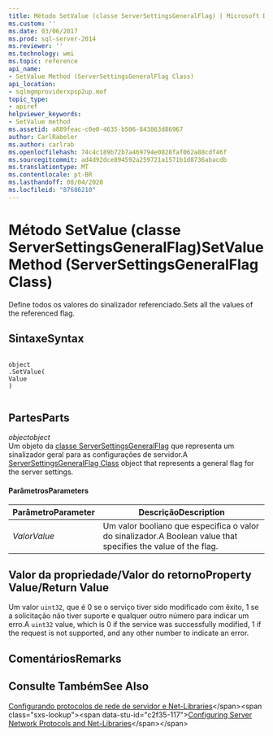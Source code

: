 ```yaml
---
title: Método SetValue (classe ServerSettingsGeneralFlag) | Microsoft Docs
ms.custom: ''
ms.date: 03/06/2017
ms.prod: sql-server-2014
ms.reviewer: ''
ms.technology: wmi
ms.topic: reference
api_name:
- SetValue Method (ServerSettingsGeneralFlag Class)
api_location:
- sqlmgmproviderxpsp2up.mof
topic_type:
- apiref
helpviewer_keywords:
- SetValue method
ms.assetid: a889feac-c0e0-4635-b506-843863d86967
author: CarlRabeler
ms.author: carlrab
ms.openlocfilehash: 74c4c189b72b7a469794e0828faf062a88cdf46f
ms.sourcegitcommit: ad4d92dce894592a259721a1571b1d8736abacdb
ms.translationtype: MT
ms.contentlocale: pt-BR
ms.lasthandoff: 08/04/2020
ms.locfileid: "87686210"
---
```

# <a name="setvalue-method-serversettingsgeneralflag-class"></a><span data-ttu-id="c2f35-102">Método SetValue (classe ServerSettingsGeneralFlag)</span><span class="sxs-lookup"><span data-stu-id="c2f35-102">SetValue Method (ServerSettingsGeneralFlag Class)</span></span>
  <span data-ttu-id="c2f35-103">Define todos os valores do sinalizador referenciado.</span><span class="sxs-lookup"><span data-stu-id="c2f35-103">Sets all the values of the referenced flag.</span></span>  
  
## <a name="syntax"></a><span data-ttu-id="c2f35-104">Sintaxe</span><span class="sxs-lookup"><span data-stu-id="c2f35-104">Syntax</span></span>  
  
```  
  
object  
.SetValue(  
Value  
)  
  
```  
  
## <a name="parts"></a><span data-ttu-id="c2f35-105">Partes</span><span class="sxs-lookup"><span data-stu-id="c2f35-105">Parts</span></span>  
 <span data-ttu-id="c2f35-106">*object*</span><span class="sxs-lookup"><span data-stu-id="c2f35-106">*object*</span></span>  
 <span data-ttu-id="c2f35-107">Um objeto da [classe ServerSettingsGeneralFlag](serversettingsgeneralflag-class.md) que representa um sinalizador geral para as configurações de servidor.</span><span class="sxs-lookup"><span data-stu-id="c2f35-107">A [ServerSettingsGeneralFlag Class](serversettingsgeneralflag-class.md) object that represents a general flag for the server settings.</span></span>  
  
#### <a name="parameters"></a><span data-ttu-id="c2f35-108">Parâmetros</span><span class="sxs-lookup"><span data-stu-id="c2f35-108">Parameters</span></span>  
  
|<span data-ttu-id="c2f35-109">Parâmetro</span><span class="sxs-lookup"><span data-stu-id="c2f35-109">Parameter</span></span>|<span data-ttu-id="c2f35-110">Descrição</span><span class="sxs-lookup"><span data-stu-id="c2f35-110">Description</span></span>|  
|---------------|-----------------|  
|<span data-ttu-id="c2f35-111">*Valor*</span><span class="sxs-lookup"><span data-stu-id="c2f35-111">*Value*</span></span>|<span data-ttu-id="c2f35-112">Um valor booliano que especifica o valor do sinalizador.</span><span class="sxs-lookup"><span data-stu-id="c2f35-112">A Boolean value that specifies the value of the flag.</span></span>|  
  
## <a name="property-valuereturn-value"></a><span data-ttu-id="c2f35-113">Valor da propriedade/Valor do retorno</span><span class="sxs-lookup"><span data-stu-id="c2f35-113">Property Value/Return Value</span></span>  
 <span data-ttu-id="c2f35-114">Um valor `uint32`, que é 0 se o serviço tiver sido modificado com êxito, 1 se a solicitação não tiver suporte e qualquer outro número para indicar um erro.</span><span class="sxs-lookup"><span data-stu-id="c2f35-114">A `uint32` value, which is 0 if the service was successfully modified, 1 if the request is not supported, and any other number to indicate an error.</span></span>  
  
## <a name="remarks"></a><span data-ttu-id="c2f35-115">Comentários</span><span class="sxs-lookup"><span data-stu-id="c2f35-115">Remarks</span></span>  
  
## <a name="see-also"></a><span data-ttu-id="c2f35-116">Consulte Também</span><span class="sxs-lookup"><span data-stu-id="c2f35-116">See Also</span></span>  
 <span data-ttu-id="c2f35-117">[Configurando protocolos de rede de servidor e Net-Libraries](https://msdn.microsoft.com/library/ms177485\(v=sql.100\).aspx)</span><span class="sxs-lookup"><span data-stu-id="c2f35-117">[Configuring Server Network Protocols and Net-Libraries](https://msdn.microsoft.com/library/ms177485\(v=sql.100\).aspx)</span></span>  
  
  
